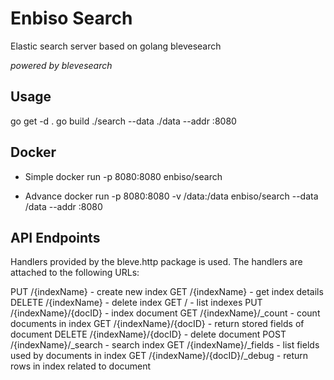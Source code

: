 # Enbiso Search

Elastic search server based on golang blevesearch

*powered by blevesearch*

## Usage

go get -d .
go build
./search --data ./data --addr :8080

## Docker

- Simple
docker run -p 8080:8080 enbiso/search

- Advance
docker run -p 8080:8080 -v /data:/data enbiso/search --data /data --addr :8080

## API Endpoints

Handlers provided by the bleve.http package is used. The handlers are attached to the following URLs:

PUT /{indexName} - create new index
GET /{indexName} - get index details
DELETE /{indexName} - delete index
GET / - list indexes
PUT /{indexName}/{docID} - index document
GET /{indexName}/_count - count documents in index
GET /{indexName}/{docID} - return stored fields of document
DELETE /{indexName}/{docID} - delete document
POST /{indexName}/_search - search index
GET /{indexName}/_fields - list fields used by documents in index
GET /{indexName}/{docID}/_debug - return rows in index related to document